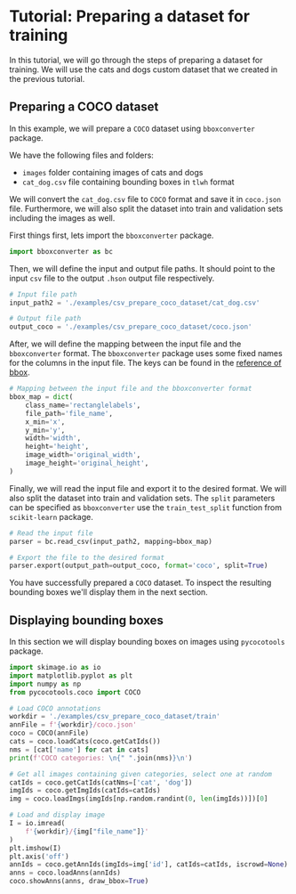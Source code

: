 # Tutorial: Preparing a dataset for training

In this tutorial, we will go through the steps of preparing a dataset for training. We will use the cats and dogs custom dataset that we created in the previous tutorial.

## Preparing a COCO dataset

In this example, we will prepare a `COCO` dataset using `bboxconverter` package.

We have the following files and folders:

* `images` folder containing images of cats and dogs
* `cat_dog.csv` file containing bounding boxes in `tlwh` format

We will convert the `cat_dog.csv` file to `COCO` format and save it in `coco.json` file.
Furthermore, we will also split the dataset into train and validation sets including the images as well.

First things first, lets import the `bboxconverter` package.

```python
import bboxconverter as bc
```

Then, we will define the input and output file paths. It should point to the input `csv` file to the output `.hson` output file respectively.

```python
# Input file path
input_path2 = './examples/csv_prepare_coco_dataset/cat_dog.csv'

# Output file path
output_coco = './examples/csv_prepare_coco_dataset/coco.json'
```

After, we will define the mapping between the input file and the `bboxconverter` format. The `bboxconverter` package uses some fixed names for the columns in the input file. The keys can be found in the [reference of bbox](../api_reference/bbox.md).

```python
# Mapping between the input file and the bboxconverter format
bbox_map = dict(
    class_name='rectanglelabels',
    file_path='file_name',
    x_min='x',
    y_min='y',
    width='width',
    height='height',
    image_width='original_width',
    image_height='original_height',
)
```

Finally, we will read the input file and export it to the desired format. We will also split the dataset into train and validation sets. The `split` parameters can be specified as `bboxconverter` use the `train_test_split` function from `scikit-learn` package.

```python
# Read the input file
parser = bc.read_csv(input_path2, mapping=bbox_map)

# Export the file to the desired format
parser.export(output_path=output_coco, format='coco', split=True)
```

You have successfully prepared a `COCO` dataset. To inspect the resulting bounding boxes we'll display them in the next section.

## Displaying bounding boxes

In this section we will display bounding boxes on images using `pycocotools` package.

```python
import skimage.io as io
import matplotlib.pyplot as plt
import numpy as np
from pycocotools.coco import COCO

# Load COCO annotations
workdir = './examples/csv_prepare_coco_dataset/train'
annFile = f'{workdir}/coco.json'
coco = COCO(annFile)
cats = coco.loadCats(coco.getCatIds())
nms = [cat['name'] for cat in cats]
print(f'COCO categories: \n{" ".join(nms)}\n')

# Get all images containing given categories, select one at random
catIds = coco.getCatIds(catNms=['cat', 'dog'])
imgIds = coco.getImgIds(catIds=catIds)
img = coco.loadImgs(imgIds[np.random.randint(0, len(imgIds))])[0]

# Load and display image
I = io.imread(
    f'{workdir}/{img["file_name"]}'
)
plt.imshow(I)
plt.axis('off')
annIds = coco.getAnnIds(imgIds=img['id'], catIds=catIds, iscrowd=None)
anns = coco.loadAnns(annIds)
coco.showAnns(anns, draw_bbox=True)
```